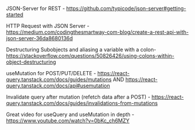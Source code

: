 JSON-Server for REST - https://github.com/typicode/json-server#getting-started

HTTP Request with JSON Server - https://medium.com/codingthesmartway-com-blog/create-a-rest-api-with-json-server-36da8680136d

Destructuring Subobjects and aliasing a variable with a colon- https://stackoverflow.com/questions/50826426/using-colons-within-object-destructuring

useMutation for POST/PUT/DELETE - https://react-query.tanstack.com/docs/guides/mutations AND https://react-query.tanstack.com/docs/api#usemutation

Invalidate query after mutation (refetch data after a POST) - https://react-query.tanstack.com/docs/guides/invalidations-from-mutations

Great video for useQuery and useMutation in depth - https://www.youtube.com/watch?v=0bKc_ch6MZY
